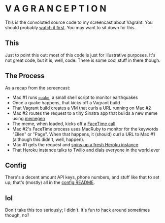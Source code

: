 # V A G R A N C E P T I O N

This is the convoluted source code to my screencast about Vagrant. You should
probably [watch it first][screencast]. You may want to sit down for this.

## This

Just to point this out: most of this code is just for illustrative purposes.
It's not great code, but it is, well, code. There is some cool stuff in there
though.

## The Process

As a recap from the screencast:

- Mac #1 runs [`quake`][quake], a small shell script to monitor earthquakes
- Once a quake happens, that kicks off a Vagrant build
- That Vagrant build creates a VM that curls a URL running on Mac #2
- Mac #2 routes the request to a tiny Sinatra app that builds a new meme using
  [memegen][memegen]
- The meme, when loaded, kicks off a [FaceTime call][facetime]
- Mac #2's FaceTime process uses MacRuby to monitor for the keywords "Ellen" or
  "Page". When that happens, it (should) curl a URL to Mac #1 (although this
  didn't, well, happen).
- Mac #1 gets the request and [spins up a fresh Heroku instance][heroku]
- That Heroku instance talks to Twilio and dials everyone in the world ever

## Config

There's a decent amount API keys, phone numbers, and stuff like that to set up;
that's (mostly) all in the [config README][readme].

## lol

Don't take this too seriously; I didn't. It's fun to hack around sometimes
though, no?

[screencast]: http://zachholman.com/screencast/vagranception
[quake]: https://github.com/holman/vagranception/blob/master/1-earthquake/quake
[vagrant]: https://github.com/holman/vagranception/tree/master/2-vagrant
[meme]: https://github.com/holman/vagranception/blob/master/3-meme/meme.rb
[memegen]: https://github.com/cmdrkeene/memegen
[facetime]: https://github.com/holman/vagranception/tree/master/4-facetime
[heroku]: https://github.com/holman/vagranception/blob/master/5-twilio/heroku-spawn
[readme]: https://github.com/holman/vagranception/tree/master/config
